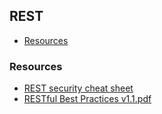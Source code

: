 ## REST

 - [Resources](#resources)

### Resources

 - [REST security cheat sheet](https://www.owasp.org/index.php/REST_Security_Cheat_Sheet)
 - [RESTful Best Practices v1.1.pdf](https://github.com/tfredrich/RestApiTutorial.com/raw/master/media/RESTful%20Best%20Practices-v1_1.pdf)
